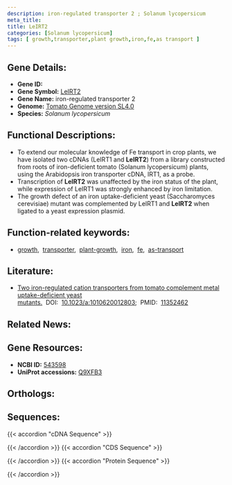 ```yaml
---
description: iron-regulated transporter 2 ; Solanum lycopersicum
meta_title:
title: LeIRT2
categories: [Solanum lycopersicum]
tags: [ growth,transporter,plant growth,iron,fe,as transport ]
---
```


## Gene Details:
- **Gene ID:** []()
- **Gene Symbol:** <u>LeIRT2</u>
- **Gene Name:** iron-regulated transporter 2
- **Genome:** [Tomato Genome version SL4.0](https://solgenomics.net/organism/solanum_lycopersicum/genome)
- **Species:** *Solanum lycopersicum*

## Functional Descriptions:
   - To extend our molecular knowledge of Fe transport in crop plants, we have isolated two cDNAs (LeIRT1 and **LeIRT2**) from a library constructed from roots of iron-deficient tomato (Solanum lycopersicum) plants, using the Arabidopsis iron transporter cDNA, IRT1, as a probe.
   - Transcription of **LeIRT2** was unaffected by the iron status of the plant, while expression of LeIRT1 was strongly enhanced by iron limitation.
   - The growth defect of an iron uptake-deficient yeast (Saccharomyces cerevisiae) mutant was complemented by LeIRT1 and **LeIRT2** when ligated to a yeast expression plasmid.

## Function-related keywords:
   - [growth](/tags/growth/),&nbsp;&nbsp;[transporter](/tags/transporter/),&nbsp;&nbsp;[plant-growth](/tags/plant-growth/),&nbsp;&nbsp;[iron](/tags/iron/),&nbsp;&nbsp;[fe](/tags/fe/),&nbsp;&nbsp;[as-transport](/tags/as-transport/)

## Literature:
   - [Two iron-regulated cation transporters from tomato complement metal uptake-deficient yeast mutants.](https://doi.org/10.1023/a:1010620012803)&nbsp;&nbsp;DOI:&nbsp;&nbsp;[10.1023/a:1010620012803](https://doi.org/10.1023/a:1010620012803);&nbsp;&nbsp;PMID:&nbsp;&nbsp;[11352462](https://pubmed.ncbi.nlm.nih.gov/11352462/)

## Related News:

## Gene Resources:
- **NCBI ID:**  [543598](https://www.ncbi.nlm.nih.gov/gene/?term=543598)
- **UniProt accessions:**  [Q9XFB3](https://www.uniprot.org/uniprotkb/Q9XFB3/entry)

## Orthologs:

## Sequences:
{{< accordion "cDNA Sequence" >}}

{{< /accordion >}}
{{< accordion "CDS Sequence" >}}

{{< /accordion >}}
{{< accordion "Protein Sequence" >}}

{{< /accordion >}}
